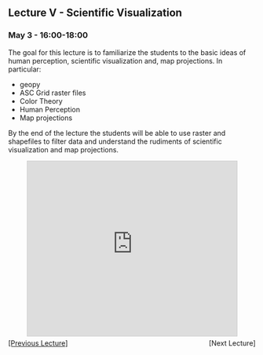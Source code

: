 ## Lecture V - Scientific Visualization

### May 3 - 16:00-18:00

The goal for this lecture is to familiarize the students to the basic ideas of human perception, scientific visualization and, map projections. 
In particular:
  * geopy
  * ASC Grid raster files
  * Color Theory
  * Human Perception
  * Map projections

By the end of the lecture the students will be able to use raster and shapefiles to filter data and understand the rudiments of scientific visualization and map projections.

<center>
<iframe src="https://www.slideshare.net/slideshow/embed_code/key/tbcjIP06J44u6L" width="427" height="356" frameborder="0" marginwidth="0" marginheight="0" scrolling="no" style="border:1px solid #CCC; border-width:1px; margin-bottom:5px; max-width: 100%;" allowfullscreen> </iframe>
</center>

<div align="left" style="float: left;"><a href="/TorinoCourse/lecture3">[Previous Lecture]</a></div><div align="right" style="float: right;"><!--a href="/TorinoCourse/lecture6"-->[Next Lecture]<!--/a--></div>